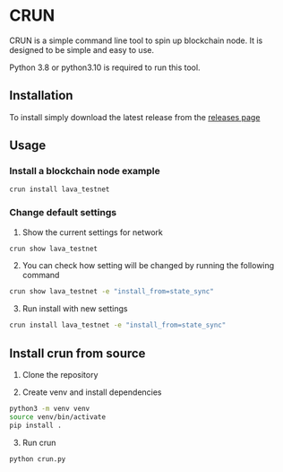 # CRUN 

CRUN is a simple command line tool to spin up blockchain node. It is designed to be simple and easy to use.

Python 3.8 or python3.10 is required to run this tool. 

## Installation

To install simply download the latest release from the [releases page]()

## Usage


### Install a blockchain node example

```bash
crun install lava_testnet
```

### Change default settings 

1. Show the current settings for network 

```bash
crun show lava_testnet
```

2. You can check how setting will be changed by running the following command

```bash
crun show lava_testnet -e "install_from=state_sync"
```

3. Run install with new settings

```bash
crun install lava_testnet -e "install_from=state_sync"
```

## Install crun from source

1. Clone the repository

2. Create venv and install dependencies

```bash
python3 -m venv venv
source venv/bin/activate
pip install .
```
3. Run crun

```bash
python crun.py
```
